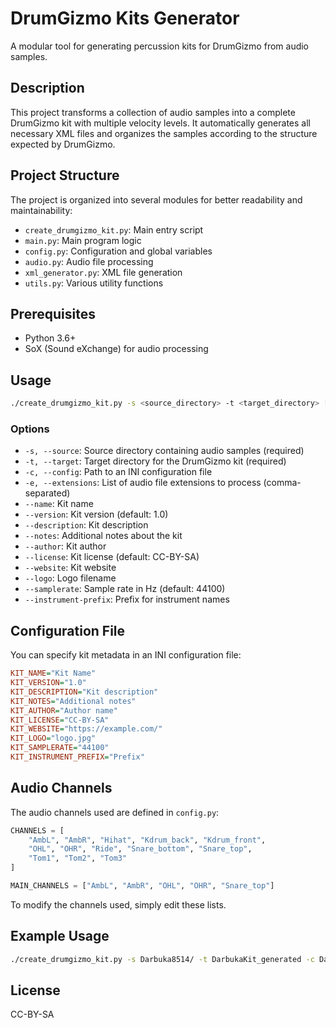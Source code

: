 # DrumGizmo Kits Generator

A modular tool for generating percussion kits for DrumGizmo from audio samples.

## Description

This project transforms a collection of audio samples into a complete DrumGizmo kit with multiple velocity levels. It automatically generates all necessary XML files and organizes the samples according to the structure expected by DrumGizmo.

## Project Structure

The project is organized into several modules for better readability and maintainability:

- `create_drumgizmo_kit.py`: Main entry script
- `main.py`: Main program logic
- `config.py`: Configuration and global variables
- `audio.py`: Audio file processing
- `xml_generator.py`: XML file generation
- `utils.py`: Various utility functions

## Prerequisites

- Python 3.6+
- SoX (Sound eXchange) for audio processing

## Usage

```bash
./create_drumgizmo_kit.py -s <source_directory> -t <target_directory> [-c <config_file>] [options]
```

### Options

- `-s, --source`: Source directory containing audio samples (required)
- `-t, --target`: Target directory for the DrumGizmo kit (required)
- `-c, --config`: Path to an INI configuration file
- `-e, --extensions`: List of audio file extensions to process (comma-separated)
- `--name`: Kit name
- `--version`: Kit version (default: 1.0)
- `--description`: Kit description
- `--notes`: Additional notes about the kit
- `--author`: Kit author
- `--license`: Kit license (default: CC-BY-SA)
- `--website`: Kit website
- `--logo`: Logo filename
- `--samplerate`: Sample rate in Hz (default: 44100)
- `--instrument-prefix`: Prefix for instrument names

## Configuration File

You can specify kit metadata in an INI configuration file:

```ini
KIT_NAME="Kit Name"
KIT_VERSION="1.0"
KIT_DESCRIPTION="Kit description"
KIT_NOTES="Additional notes"
KIT_AUTHOR="Author name"
KIT_LICENSE="CC-BY-SA"
KIT_WEBSITE="https://example.com/"
KIT_LOGO="logo.jpg"
KIT_SAMPLERATE="44100"
KIT_INSTRUMENT_PREFIX="Prefix"
```

## Audio Channels

The audio channels used are defined in `config.py`:

```python
CHANNELS = [
    "AmbL", "AmbR", "Hihat", "Kdrum_back", "Kdrum_front", 
    "OHL", "OHR", "Ride", "Snare_bottom", "Snare_top", 
    "Tom1", "Tom2", "Tom3"
]

MAIN_CHANNELS = ["AmbL", "AmbR", "OHL", "OHR", "Snare_top"]
```

To modify the channels used, simply edit these lists.

## Example Usage

```bash
./create_drumgizmo_kit.py -s Darbuka8514/ -t DarbukaKit_generated -c Darbuka8514/drumgizmo-kit.ini
```

## License

CC-BY-SA
